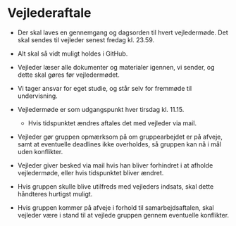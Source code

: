 # Vejlederaftale

- Der skal laves en gennemgang og dagsorden til hvert vejledermøde. Det skal sendes til vejleder senest fredag kl. 23.59.

- Alt skal så vidt muligt holdes i GitHub.

- Vejleder læser alle dokumenter og materialer igennen, vi sender, og dette skal gøres før vejledermødet.

- Vi tager ansvar for eget studie, og står selv for fremmøde til undervisning.

- Vejledermøde er som udgangspunkt hver tirsdag kl. 11.15.
	- Hvis tidspunktet ændres aftales det med vejleder via mail.

- Vejleder gør gruppen opmærksom på om gruppearbejdet er på afveje, samt at eventuelle deadlines ikke overholdes, så gruppen kan nå i mål uden konflikter.

- Vejleder giver besked via mail hvis han bliver forhindret i at afholde vejledermøde, eller hvis tidspunktet bliver ændret.

- Hvis gruppen skulle blive utilfreds med vejleders indsats, skal dette håndteres hurtigst muligt.

- Hvis gruppen kommer på afveje i forhold til samarbejdsaftalen, skal vejleder være i stand til at vejlede gruppen gennem eventuelle konflikter.

